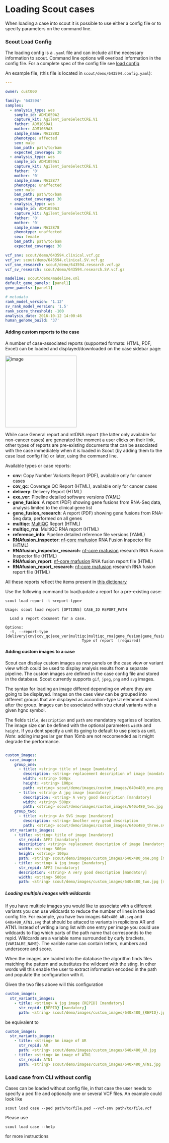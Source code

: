 # Loading Scout cases

When loading a case into scout it is possible to use either a config file or to specify parameters on the command line.

### Scout Load Config

The loading config is a `.yaml` file and can include all the necessary information to scout. Command line options will overload information in the config file. For a complete spec of the config file see [load config](load-config.md)

An example file, (this file is located in `scout/demo/643594.config.yaml`):

```yaml
---

owner: cust000

family: '643594'
samples:
  - analysis_type: wes
    sample_id: ADM1059A2
    capture_kit: Agilent_SureSelectCRE.V1
    father: ADM1059A1
    mother: ADM1059A3
    sample_name: NA12882
    phenotype: affected
    sex: male
    bam_path: path/to/bam
    expected_coverage: 30
  - analysis_type: wes
    sample_id: ADM1059A1
    capture_kit: Agilent_SureSelectCRE.V1
    father: '0'
    mother: '0'
    sample_name: NA12877
    phenotype: unaffected
    sex: male
    bam_path: path/to/bam
    expected_coverage: 30
  - analysis_type: wes
    sample_id: ADM1059A3
    capture_kit: Agilent_SureSelectCRE.V1
    father: '0'
    mother: '0'
    sample_name: NA12878
    phenotype: unaffected
    sex: female
    bam_path: path/to/bam
    expected_coverage: 30

vcf_snv: scout/demo/643594.clinical.vcf.gz
vcf_sv: scout/demo/643594.clinical.SV.vcf.gz
vcf_snv_research: scout/demo/643594.research.vcf.gz
vcf_sv_research: scout/demo/643594.research.SV.vcf.gz

madeline: scout/demo/madeline.xml
default_gene_panels: [panel1]
gene_panels: [panel1]

# metadata
rank_model_version: '1.12'
sv_rank_model_version: '1.5'
rank_score_threshold: -100
analysis_date: 2016-10-12 14:00:46
human_genome_build: '37'

```

#### Adding custom reports to the case
A number of case-associated reports (supported formats: HTML, PDF, Excel) can be loaded and displayed/downloaded on the case sidebar page:

<img width="227" alt="image" src="https://user-images.githubusercontent.com/28093618/201290117-33b1ea53-eb8e-4e80-a5df-edba8b6595fe.png">

While case General report and mtDNA report (the latter only available for non-cancer cases) are generated the moment a user clicks on their link, other types of reports are pre-existing documents that can be associated with the case immediately when it is loaded in Scout (by adding them to the case load config file) or later, using the command line.

Available types or case reports:
- **cnv**: Copy Number Variants Report (PDF), available only for cancer cases
- **cov_qc**: Coverage QC Report (HTML), available only for cancer cases
- **delivery**: Delivery Report (HTML)
- **exe_ver**: Pipeline detailed software versions (YAML)
- **gene_fusion**: A report (PDF) showing gene fusions from RNA-Seq data, analysis limited to the clinical gene list
- **gene_fusion_research**: A report (PDF) showing gene fusions from RNA-Seq data, performed on all genes
- **multiqc**: [MultiQC](https://multiqc.info/) Report (HTML)
- **multiqc_rna**: MultiQC RNA report (HTML)
- **reference_info**: Pipeline detailed reference file versions (YAML)
- **RNAfusion_inspector**: [nf-core rnafusion][nfcore-rnafusion] RNA Fusion Inspector file (HTML)
- **RNAfusion_inspector_research**: [nf-core rnafusion][nfcore-rnafusion] research RNA Fusion Inspector file (HTML)
- **RNAfusion_report**: [nf-core rnafusion][nfcore-rnafusion] RNA fusion report file (HTML)
- **RNAfusion_report_research**: [nf-core rnafusion][nfcore-rnafusion] research RNA fusion report file (HTML)


All these reports reflect the items present in [this dictionary](https://github.com/Clinical-Genomics/scout/blob/b0cfc8795392ed7e1b223eeaa5ad5590fc6e8892/scout/constants/case_tags.py#L4)


Use the following command to load/update a report for a pre-existing case:

```
scout load report -t <report-type>

Usage: scout load report [OPTIONS] CASE_ID REPORT_PATH

  Load a report document for a case.

Options:
  -t, --report-type [delivery|cnv|cov_qc|exe_ver|multiqc|multiqc_rna|gene_fusion|gene_fusion_research|reference_info|RNAfusion_inspector|RNAfusion_inspector_research|RNAfusion_report|RNAfusion_report_research]
                                  Type of report  [required]
```

#### Adding custom images to a case

Scout can display custom images as new panels on the case view or variant view which could be used to display analysis results from a separate pipeline. The custom images are defined in the case config file and stored in the database. Scout currently supports     `gif`, `jpeg`, `png` and `svg` images.

The syntax for loading an image differed depending on where they are going to be displayed. Images on the caes view can be grouped into different groups that are displayed as accordion-type UI elemment named after the group. Images can be associated with stru    ctural variants with a given hgnc symbol.

The fields `title`, `description` and `path` are mandatory regarless of location. The image size can be defined with the optional parameters `width` and `height`. If you dont specify a unit its going to default to use pixels as unit. *Note*: adding images lar    ger than 16mb are not reccomended as it might degrade the performance.

``` yaml

custom_images:
  case_images:
    group_one:
      - title: <string> title of image [mandatory]
        description: <string> replacement description of image [mandatory]
        width: <string> 500px
        height: <string> 100px
        path: <string> scout/demo/images/custom_images/640x480_one.png [mandatory]
      - title: <string> A jpg image [mandatory]
        description: <string> A very good description [mandatory]
        width: <string> 500px
        path: <string> scout/demo/images/custom_images/640x480_two.jpg [mandatory]
    group_two:
      - title: <string> An SVG image [mandatory]
        description: <string> Another very good description
        path: <string> scout/demo/images/custom_images/640x480_three.svg [mandatory]
  str_variants_images:
    - title: <string> title of image [mandatory]
      str_repid: AFF2 [mandatory]
      description: <string> replacement description of image [mandatory]
      width: <string> 500px
      height: <string> 100px
      path: <string> scout/demo/images/custom_images/640x480_one.png [mandatory]
    - title: <string> A jpg image [mandatory]
      str_repid: AFF2 [mandatory]
      description: <string> A very good description [mandatory]
      width: <string> 500px
      path: <string> scout/demo/images/custom_images/640x480_two.jpg [mandatory]

```

##### Loading multiple images with wildcards

If you have multiple images you would like to associate with a different variants you can use wildcards to reduce the number of lines in the load config file. For example, you have two images `640x480_AR.svg` and `640x480_ATN1.svg` that should be attaced to variants in replicions AR and ATN1. Instead of writing a long list with one entry per image you could use wildcards to flag which parts of the path name that corresponds to the repid. Wildcards are a variable name surrounded by curly brackets, `{VARIALBE_NAME}`. The varible name can contain letters, numbers and underscore and score.

When the images are loaded into the database the algorithm finds files matching the pattern and substitutes the wildcard with the sting. In other words will this enable the user to extract information encoded in the path and populate the configuration with it.

Given the two files above will this configuration

``` yaml
custom_images:
  str_variants_images:
    - title: <string> A jpg image {REPID} [mandatory]
      str_repid: {REPID} [mandatory]
      path: <string> scout/demo/images/custom_images/640x480_{REPID}.jpg [mandatory]
```

be equivalent to

``` yaml
custom_images:
  str_variants_images:
    - title: <string> An image of AR
      str_repid: AR
      path: <string> scout/demo/images/custom_images/640x480_AR.jpg
    - title: <string> An image of ATN1
      str_repid: ATN1
      path: <string> scout/demo/images/custom_images/640x480_ATN1.jpg
```


### Load case from CLI without config

Cases can be loaded without config file, in that case the user needs to specify a ped file and optionally one or several VCF files. An example could look like

```
scout load case --ped path/to/file.ped --vcf-snv path/to/file.vcf
```

Please use

```
scout load case --help
```

for more instructions

[nfcore-rnafusion]: https://nf-co.re/rnafusion
